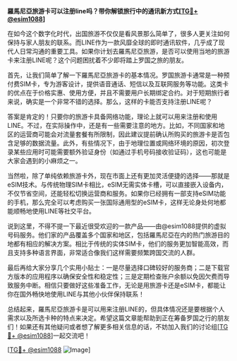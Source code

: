 **羅馬尼亞旅游卡可以注册line吗？带你解锁旅行中的通讯新方式[[TG💪+ @esim1088](https://t.me/s/esim1088)]**

在如今这个数字化时代，出国旅游不仅仅是看风景那么简单了，很多人更关注如何保持与家人朋友的联系。而LINE作为一款风靡全球的即时通讯软件，几乎成了现代人日常沟通的重要工具。如果你计划去羅馬尼亞旅游，是否可以使用当地的旅游卡来注册LINE呢？这个问题困扰着不少即将踏上罗国之旅的朋友。

首先，让我们简单了解一下羅馬尼亞旅游卡的基本情况。罗国旅游卡通常是一种预付费SIM卡，专为游客设计，提供语音通话、短信以及互联网服务等功能。这类卡的优点在于价格实惠、使用方便，并且不需要用户长期绑定合约。对于短期旅行者来说，确实是一个非常不错的选择。那么，这样的卡能否支持注册LINE呢？

答案是肯定的！只要你的旅游卡具备网络功能，理论上就可以用来注册和使用LINE。不过，在实际操作中，还是有一些需要注意的地方。比如，不同国家和地区的运营商可能会对流量套餐有所限制，因此建议提前确认所购买的旅游卡是否包含足够的数据流量。此外，有些情况下，由于地理位置或网络环境的原因，初次登录某些应用时可能需要额外验证身份（如通过手机号码接收验证码），这也可能是大家会遇到的小麻烦之一。

当然啦，除了单纯依赖旅游卡外，现在市面上还有更加灵活便捷的选择——那就是eSIM技术。与传统物理SIM卡相比，eSIM无需实体卡槽，可以直接嵌入设备内，不仅节省空间，还能轻松切换运营商和服务。如果你已经拥有一部支持eSIM功能的手机，那么完全可以考虑购买一张国际通用型的eSIM卡，这样无论身处何地都能顺畅地使用LINE等社交平台。

说到这里，不得不提一下最近很受欢迎的一款产品——由@esim1088提供的虚拟号码服务。他们家的产品覆盖多个国家和地区，包括羅馬尼亞在内的热门旅游目的地都有相应的解决方案。相比于传统的实体SIM卡，他们的服务更加智能高效，而且支持多种语言界面，非常适合像我们这样需要频繁跨国交流的人群。

最后再给大家分享几个实用小贴士：一是尽量选择口碑较好的服务商；二是下载官方版本的应用程序以确保安全性和稳定性；三是定期检查账户余额以免因欠费而导致服务中断。相信只要做好这些准备工作，无论是用旅游卡还是eSIM卡，都能让你在国外畅快地使用LINE与其他小伙伴保持联系！

总结起来，羅馬尼亞旅游卡是可以用来注册LINE的，但具体情况还是要根据个人需求以及所选卡种的特点来决定。希望这篇文章能帮助到正在筹备罗国之行的朋友们！如果还有其他疑问或者想了解更多相关信息的话，不妨加入我们的讨论组[[TG💪+ @esim1088](https://t.me/s/esim1088)]一起交流吧！

[[TG💪+ @esim1088](https://t.me/s/esim1088) ![Image](https://i.postimg.cc/4NQfJmqS/Snipaste-2025-05-13-00-14-12.png)]